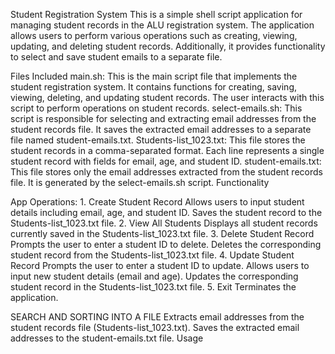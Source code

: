 Student Registration System This is a simple shell script application for managing student records in the ALU registration system. The application allows users to perform various operations such as creating, viewing, updating, and deleting student records. Additionally, it provides functionality to select and save student emails to a separate file.

Files Included main.sh: This is the main script file that implements the student registration system. It contains functions for creating, saving, viewing, deleting, and updating student records. The user interacts with this script to perform operations on student records. select-emails.sh: This script is responsible for selecting and extracting email addresses from the student records file. It saves the extracted email addresses to a separate file named student-emails.txt. Students-list_1023.txt: This file stores the student records in a comma-separated format. Each line represents a single student record with fields for email, age, and student ID. student-emails.txt: This file stores only the email addresses extracted from the student records file. It is generated by the select-emails.sh script. Functionality

App Operations: 1. Create Student Record Allows users to input student details including email, age, and student ID. Saves the student record to the Students-list_1023.txt file. 2. View All Students Displays all student records currently saved in the Students-list_1023.txt file. 3. Delete Student Record Prompts the user to enter a student ID to delete. Deletes the corresponding student record from the Students-list_1023.txt file. 4. Update Student Record Prompts the user to enter a student ID to update. Allows users to input new student details (email and age). Updates the corresponding student record in the Students-list_1023.txt file. 5. Exit Terminates the application.

SEARCH AND SORTING INTO A FILE Extracts email addresses from the student records file (Students-list_1023.txt). Saves the extracted email addresses to the student-emails.txt file. Usage
